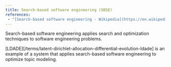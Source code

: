 ```yaml
---
title: Search-based software engineering (SBSE)
references:
 - "[Search-based software engineering - Wikipedia](https://en.wikipedia.org/wiki/Search-based_software_engineering)"
---
```


Search-based software engineering applies search and
optimization techniques to software engineering problems.

[LDADE][/terms/latent-dirichlet-allocation-differential-evolution-ldade] is an example of a system that applies search-based software engineering to optimize topic modeling.